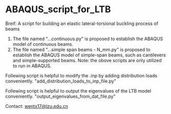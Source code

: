 # ABAQUS_script_for_LTB
Breif: A script for building an elastic lateral-torsional buckling process of beams
1. The file named "...continuous.py" is proposed to establish the ABAQUS model of continuous beams.
2. The file named "...simple span beams - N_mm.py" is proposed to establish the ABAQUS model of simple-span beams, such as cantilevers and simple-supported beams.
Note: the obove scripts are only utilized to run in ABAQUS.

Follewing script is helpful to modify the .inp by adding distribution loads conveniently.
"add_distribution_loads_to_inp_file.py"

Follewing script is helpful to output the eigenvalues of the LTB model conveniently.
"output_eigenvalues_from_dat_file.py"

Contact:
wentx17@lzu.edu.cn
